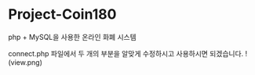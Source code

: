 # Project-Coin180
php + MySQL을 사용한 온라인 화폐 시스템

connect.php 파일에서 두 개의 부분을 알맞게 수정하시고 사용하시면 되겠습니다.
!(view.png)
